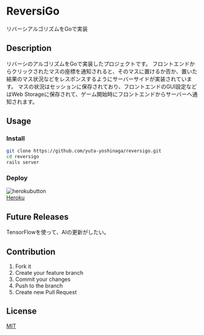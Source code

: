 # ReversiGo
リバーシアルゴリズムをGoで実装

## Description
リバーシのアルゴリズムをGoで実装したプロジェクトです。
フロントエンドからクリックされたマスの座標を通知されると、そのマスに置けるか否か、置いた結果のマス状況などをレスポンスするようにサーバーサイドが実装されています。
マスの状況はセッションに保存されており、フロントエンドのGUI設定などはWeb Storageに保存されて、ゲーム開始時にフロントエンドからサーバーへ通知されます。

## Usage
### Install
```sh
git clone https://github.com/yuta-yoshinaga/reversigo.git
cd reversigo
rails server
```

### Deploy
![herokubutton](https://www.herokucdn.com/deploy/button.svg)  
[Heroku](https://reversigo.herokuapp.com/)

## Future Releases
TensorFlowを使って、AIの更新がしたい。

## Contribution
1. Fork it
2. Create your feature branch
3. Commit your changes
4. Push to the branch
5. Create new Pull Request

## License
[MIT](LICENSE)
